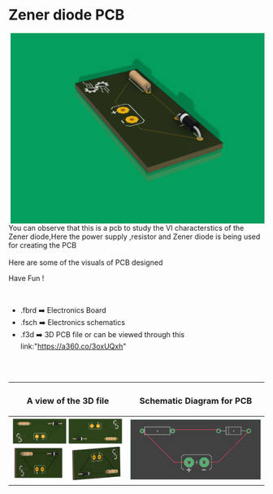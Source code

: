 



<h1>Zener diode PCB</h1>

<div>
   <img width=500 align=right src="https://github.com/Electroversity/Electroverse/blob/main/PCB%20Designs/22-Zener%20diode/zener_diode_PCB%20v2.png"/>
   <p>You can observe that this is a pcb to study the VI characterstics of the Zener diode,Here the power supply ,resistor and Zener diode is being used for creating the PCB
     <br><br>Here are some of the visuals of PCB designed<br>
        
   Have Fun !
  </p>
<br>

   - .fbrd ➡️ Electronics Board
   - .fsch ➡️ Electronics schematics
   - .f3d  ➡️ 3D PCB file or can be viewed through this link:"https://a360.co/3oxUQxh"
   
<br> <br>  
<div align=center>
   
| <h3>A view of the 3D file</h2> | <h3>Schematic Diagram for PCB</h3> |      
| --- | --- |
| <img width=900 align=center src="https://github.com/Electroversity/Electroverse/blob/main/PCB%20Designs/22-Zener%20diode/img1.png"/><br><img width=900 align=center src="https://github.com/Electroversity/Electroverse/blob/main/PCB%20Designs/22-Zener%20diode/img2.png"/> |    <img width="900" src="https://github.com/Electroversity/Electroverse/blob/main/PCB%20Designs/22-Zener%20diode/schematics.png"> | 
 
</div>

 



